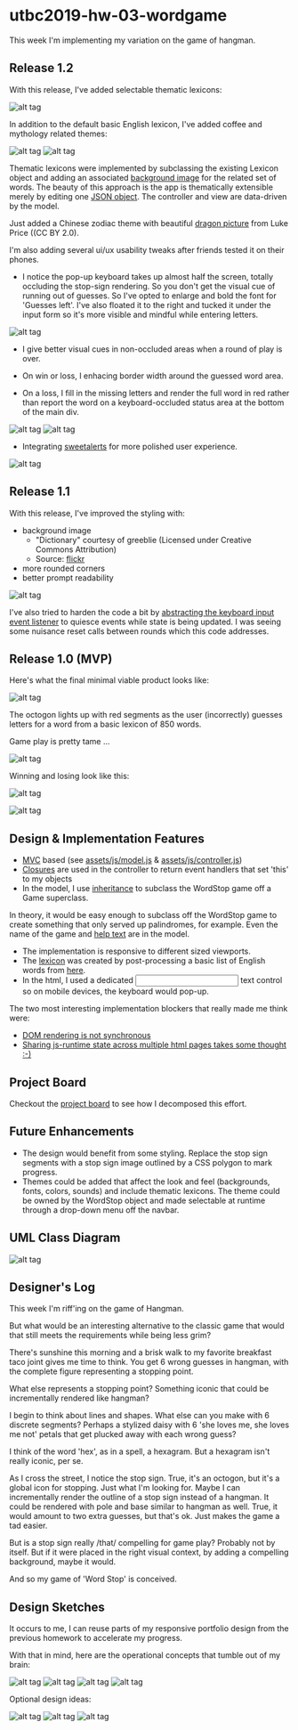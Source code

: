 # utbc2019-hw-03-wordgame

This week I'm implementing my variation on the game of hangman.

## Release 1.2

With this release, I've added selectable thematic lexicons:

![alt tag](docs/img/ws-themes.png)

In addition to the default basic English lexicon, I've added coffee and mythology related themes:

![alt tag](docs/img/ws-coffee-time.png)
![alt tag](docs/img/ws-greek-mythology.png)

Thematic lexicons were implemented by subclassing the existing Lexicon object and adding an associated [background image](https://github.com/zenglenn42/utbc2019-hw-03-wordgame/blob/68010d8a3f1afb59da2a70c22e2774f9ebf4aa55/assets/js/lexicon.js#L896) for the related set of words. The beauty of this approach is the app is thematically extensible merely by editing one [JSON object](https://github.com/zenglenn42/utbc2019-hw-03-wordgame/blob/fd95279cfee5851fd451ac49fdf28b45c6013ca2/assets/js/lexicon.js#L36). The controller and view are data-driven by the model.

Just added a Chinese zodiac theme with beautiful [dragon picture](https://flic.kr/p/dQtgeq) from Luke Price ((CC BY 2.0).

I'm also adding several ui/ux usability tweaks after friends tested it on their phones.

- I notice the pop-up keyboard takes up almost half the screen, totally occluding the stop-sign rendering. So you don't get the visual cue of running out of guesses. So I've opted to enlarge and bold the font for 'Guesses left'. I've also floated it to the right and tucked it under the input form so it's more visible and mindful while entering letters.

![alt tag](docs/img/ws-ux-gl.png)

- I give better visual cues in non-occluded areas when a round of play is over.

- On win or loss, I enhacing border width around the guessed word area.

- On a loss, I fill in the missing letters and render the full word in red rather than report the word on a keyboard-occluded status area at the bottom of the main div.

![alt tag](docs/img/ws-ux-nom.png)
![alt tag](docs/img/ws-ux-loss.png)

- Integrating [sweetalerts](https://sweetalert.js.org/) for more polished user experience.

![alt tag](docs/img/ws-ux-sweetalerts.png)

## Release 1.1

With this release, I've improved the styling with:

- background image
  - "Dictionary" courtesy of greeblie (Licensed under Creative Commons Attribution)
  - Source: [flickr](https://www.flickr.com/photos/greeblie/3338710223/in/photolist-662Len-82ot2J-9z5LDD-6GYYex-28NWojY-8mb6gc-6bUfZa-8LVo5P-aB6EXd-jQemaL-dqM1kk-5wkSxp-kgvfN-a5okUi-cywmx7-7Z9zYJ-3YG6-9Q74uJ-7vedzj-5EacGR-8X67Vx-86XVSo-bwinBK-8hAoHm-7Chssi-SWcBZ-4DANN8-2XKmhy-e3Unz-9mj5f6-fpwc98-8rR2E3-atnc38-5e5P7P-3YG7-58dUb-8KdRLe-7bJ2xs-8H831G-anApTw-4Ag3Xy-9T2ASa-8UuMmM-7Sbb8Q-GPF1H-3KSoEj-9VDo3r-gtua-5wQ2vV-21Wb7ac)
- more rounded corners
- better prompt readability

![alt tag](docs/img/ws-styled.png)

I've also tried to harden the code a bit by [abstracting the keyboard input event listener](https://github.com/zenglenn42/utbc2019-hw-03-wordgame/blob/68010d8a3f1afb59da2a70c22e2774f9ebf4aa55/assets/js/input-controller.js#L1) to quiesce events while state is being updated. I was seeing some nuisance reset calls between rounds which this code addresses.

## Release 1.0 (MVP)

Here's what the final minimal viable product looks like:

![alt tag](docs/img/ws-unstyled-hint.png)

The octogon lights up with red segments as the user (incorrectly) guesses letters for a word from a basic lexicon of 850 words.

Game play is pretty tame ...

![alt tag](docs/img/ws-unstyled-playing.png)

Winning and losing look like this:

![alt tag](docs/img/ws-winning.png)

![alt tag](docs/img/ws-losing.png)

## Design & Implementation Features

- [MVC](https://medium.freecodecamp.org/model-view-controller-mvc-explained-through-ordering-drinks-at-the-bar-efcba6255053) based (see [assets/js/model.js](https://github.com/zenglenn42/utbc2019-hw-03-wordgame/blob/master/assets/js/model.js) & [assets/js/controller.js](https://github.com/zenglenn42/utbc2019-hw-03-wordgame/blob/master/assets/js/controller.js))
- [Closures](https://github.com/zenglenn42/utbc2019-hw-03-wordgame/blob/f08e605b03e157e77a4cade64a6c7c530c6ea63d/assets/js/controller.js#L125) are used in the controller to return event handlers that set 'this' to my objects
- In the model, I use [inheritance](https://github.com/zenglenn42/utbc2019-hw-03-wordgame/blob/f08e605b03e157e77a4cade64a6c7c530c6ea63d/assets/js/model.js#L53) to subclass the WordStop game off a Game superclass.

In theory, it would be easy enough to subclass off the WordStop game to create something that only served up palindromes, for example. Even the name of the game and [help text](https://github.com/zenglenn42/utbc2019-hw-03-wordgame/blob/ad02a309a5ff547a1d9a35de1a360b889b817f9b/assets/js/model.js#L60) are in the model.

- The implementation is responsive to different sized viewports.
- The [lexicon](https://github.com/zenglenn42/utbc2019-hw-03-wordgame/blob/cbd273864c0a01aa345b1f7fcdd9163810c17411/assets/js/lexicon.js#L1) was created by post-processing a basic list of English words from [here](https://simple.wikipedia.org/wiki/Wikipedia:Basic_English_ordered_wordlist).
- In the html, I used a dedicated <input> text control so on mobile devices, the keyboard would pop-up.

The two most interesting implementation blockers that really made me think were:

- [DOM rendering is not synchronous](https://github.com/zenglenn42/utbc2019-hw-03-wordgame/commit/181018e129ad4d3e46fe6bbcd95d3bb2f561005e)
- [Sharing js-runtime state across multiple html pages takes some thought :-)](https://github.com/zenglenn42/utbc2019-hw-03-wordgame/pull/8)

## Project Board

Checkout the [project board](https://github.com/zenglenn42/utbc2019-hw-03-wordgame/projects/1) to see how I decomposed this effort.

## Future Enhancements

- The design would benefit from some styling. Replace the stop sign segments with a stop sign image outlined by a CSS polygon to mark progress.
- Themes could be added that affect the look and feel (backgrounds, fonts, colors, sounds) and include thematic lexicons. The theme could be owned by the WordStop object and made selectable at runtime through a drop-down menu off the navbar.

## UML Class Diagram

![alt tag](docs/img/ws-uml.png)

## Designer's Log

This week I'm riff'ing on the game of Hangman.

But what would be an interesting alternative to the classic game that would that still meets the requirements while being less grim?

There's sunshine this morning and a brisk walk to my favorite breakfast taco joint gives
me time to think. You get 6 wrong guesses in hangman, with the complete figure representing a stopping point.

What else represents a stopping point? Something iconic that could be incrementally rendered
like hangman?

I begin to think about lines and shapes. What else can you make with 6 discrete segments?
Perhaps a stylized daisy with 6 'she loves me, she loves me not' petals that get plucked away
with each wrong guess?

I think of the word 'hex', as in a spell, a hexagram. But a hexagram isn't really iconic, per se.

As I cross the street, I notice the stop sign. True, it's an octogon, but it's a global icon for
stopping. Just what I'm looking for. Maybe I can incrementally render the outline of a stop sign
instead of a hangman. It could be rendered with pole and base similar to hangman as well. True, it
would amount to two extra guesses, but that's ok. Just makes the game a tad easier.

But is a stop sign really /that/ compelling for game play? Probably not by itself. But if it
were placed in the right visual context, by adding a compelling background, maybe
it would.

And so my game of 'Word Stop' is conceived.

## Design Sketches

It occurs to me, I can reuse parts of my responsive portfolio design from the previous homework
to accelerate my progress.

With that in mind, here are the operational concepts that tumble out of my brain:

![alt tag](docs/img/ws-concept.jpg)
![alt tag](docs/img/ws-gameplay.jpg)
![alt tag](docs/img/ws-menuitems.jpg)
![alt tag](docs/img/ws-play-details.jpg)

Optional design ideas:

![alt tag](docs/img/ws-optional-background.jpg)
![alt tag](docs/img/ws-optional-player-levels.jpg)
![alt tag](docs/img/ws-optional-light.jpg)
